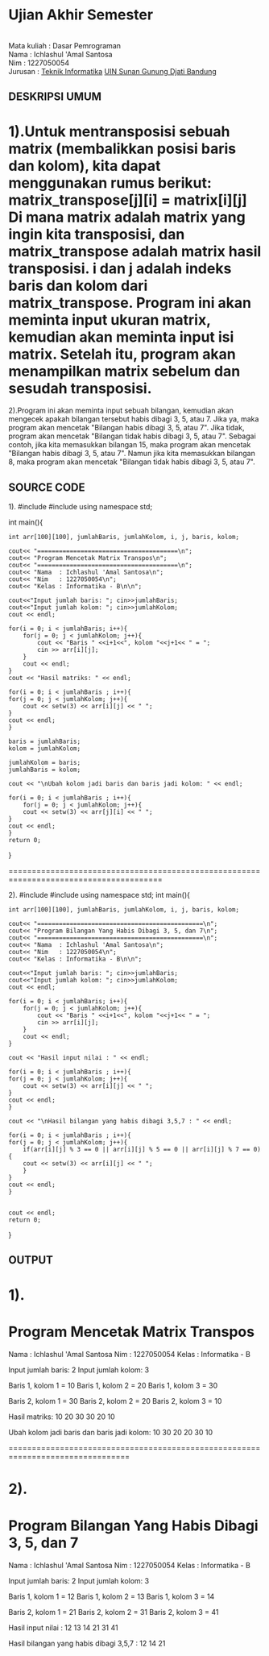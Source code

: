# Ujian Akhir Semester
<br> Mata kuliah : Dasar Pemrograman
<br> Nama : Ichlashul 'Amal Santosa
<br> Nim : 1227050054
<br>Jurusan		: [Teknik Informatika](http://if.uinsgd.ac.id/) [UIN Sunan Gunung Djati Bandung](https://uinsgd.ac.id/) 

## DESKRIPSI UMUM
1).Untuk mentransposisi sebuah matrix (membalikkan posisi baris dan kolom), kita dapat menggunakan rumus berikut:
matrix_transpose[j][i] = matrix[i][j]
Di mana matrix adalah matrix yang ingin kita transposisi, dan matrix_transpose adalah matrix hasil transposisi. i dan j adalah indeks baris dan kolom dari matrix_transpose.
Program ini akan meminta input ukuran matrix, kemudian akan meminta input isi matrix. Setelah itu, program akan menampilkan matrix sebelum dan sesudah transposisi.
==================================================================================================================================================================
2).Program ini akan meminta input sebuah bilangan, kemudian akan mengecek apakah bilangan tersebut habis dibagi 3, 5, atau 7. Jika ya, maka program akan mencetak "Bilangan habis dibagi 3, 5, atau 7". Jika tidak, program akan mencetak "Bilangan tidak habis dibagi 3, 5, atau 7".
Sebagai contoh, jika kita memasukkan bilangan 15, maka program akan mencetak "Bilangan habis dibagi 3, 5, atau 7". Namun jika kita memasukkan bilangan 8, maka program akan mencetak "Bilangan tidak habis dibagi 3, 5, atau 7".

## SOURCE CODE
1).
#include<iostream>
#include<iomanip>
using namespace std;

int main(){
    
	int arr[100][100], jumlahBaris, jumlahKolom, i, j, baris, kolom;
	
	cout<< "=======================================\n";
	cout<< "Program Mencetak Matrix Transpos\n";
	cout<< "=======================================\n";
	cout<< "Nama  : Ichlashul 'Amal Santosa\n";
	cout<< "Nim   : 1227050054\n";
	cout<< "Kelas : Informatika - B\n\n";

    cout<<"Input jumlah baris: "; cin>>jumlahBaris;
    cout<<"Input jumlah kolom: "; cin>>jumlahKolom;
    cout << endl;

    for(i = 0; i < jumlahBaris; i++){
        for(j = 0; j < jumlahKolom; j++){
            cout << "Baris " <<i+1<<", kolom "<<j+1<< " = ";
            cin >> arr[i][j];
        }
        cout << endl;
    }
    cout << "Hasil matriks: " << endl;

    for(i = 0; i < jumlahBaris ; i++){
    for(j = 0; j < jumlahKolom; j++){
        cout << setw(3) << arr[i][j] << " ";
    }
    cout << endl;
    }

    baris = jumlahBaris;
    kolom = jumlahKolom;

    jumlahKolom = baris;
    jumlahBaris = kolom;

    cout << "\nUbah kolom jadi baris dan baris jadi kolom: " << endl;

    for(i = 0; i < jumlahBaris ; i++){
    	for(j = 0; j < jumlahKolom; j++){
        cout << setw(3) << arr[j][i] << " ";
    }
    cout << endl;
    }
	return 0;
}

=======================================================================================

2).
#include <iostream>
#include <iomanip>
using namespace std;
int main(){
    
	int arr[100][100], jumlahBaris, jumlahKolom, i, j, baris, kolom;
	
	cout<< "==============================================\n";
	cout<< "Program Bilangan Yang Habis Dibagi 3, 5, dan 7\n";
	cout<< "==============================================\n";
	cout<< "Nama  : Ichlashul 'Amal Santosa\n";
	cout<< "Nim   : 1227050054\n";
	cout<< "Kelas : Informatika - B\n\n";

    cout<<"Input jumlah baris: "; cin>>jumlahBaris;
    cout<<"Input jumlah kolom: "; cin>>jumlahKolom;
    cout << endl;

    for(i = 0; i < jumlahBaris; i++){
        for(j = 0; j < jumlahKolom; j++){
            cout << "Baris " <<i+1<<", kolom "<<j+1<< " = ";
            cin >> arr[i][j];
        }
        cout << endl;
    }

    cout << "Hasil input nilai : " << endl;

    for(i = 0; i < jumlahBaris ; i++){
    for(j = 0; j < jumlahKolom; j++){
        cout << setw(3) << arr[i][j] << " ";
    }
    cout << endl;
    }

    cout << "\nHasil bilangan yang habis dibagi 3,5,7 : " << endl;

    for(i = 0; i < jumlahBaris ; i++){
    for(j = 0; j < jumlahKolom; j++){
        if(arr[i][j] % 3 == 0 || arr[i][j] % 5 == 0 || arr[i][j] % 7 == 0){
        cout << setw(3) << arr[i][j] << " ";
        }
    }
    cout << endl;
    }

    
    cout << endl;
    return 0;
}

## OUTPUT
1).
=======================================
Program Mencetak Matrix Transpos
=======================================
Nama  : Ichlashul 'Amal Santosa
Nim   : 1227050054
Kelas : Informatika - B

Input jumlah baris: 2
Input jumlah kolom: 3

Baris 1, kolom 1 = 10
Baris 1, kolom 2 = 20
Baris 1, kolom 3 = 30

Baris 2, kolom 1 = 30
Baris 2, kolom 2 = 20
Baris 2, kolom 3 = 10

Hasil matriks:
 10  20  30
 30  20  10

Ubah kolom jadi baris dan baris jadi kolom:
 10  30
 20  20
 30  10

================================================================================

2).
==============================================
Program Bilangan Yang Habis Dibagi 3, 5, dan 7
==============================================
Nama  : Ichlashul 'Amal Santosa
Nim   : 1227050054
Kelas : Informatika - B

Input jumlah baris: 2
Input jumlah kolom: 3

Baris 1, kolom 1 = 12
Baris 1, kolom 2 = 13
Baris 1, kolom 3 = 14

Baris 2, kolom 1 = 21
Baris 2, kolom 2 = 31
Baris 2, kolom 3 = 41

Hasil input nilai :
 12  13  14
 21  31  41

Hasil bilangan yang habis dibagi 3,5,7 :
 12  14
 21
